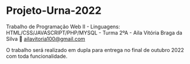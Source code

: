 # Projeto-Urna-2022
Trabalho de Programação Web II - Linguagens: HTML/CSS/JAVASCRIPT/PHP/MYSQL - Turma 2ºA - Aila Vitória Braga da Silva
:e-mail: ailavitoria100@gmail.com

O trabalho será realizado em dupla para entrega no final de outubro 2022 com toda funcionalidade.
